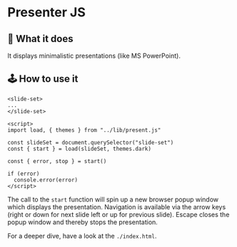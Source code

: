 # Presenter JS

## 🦧 What it does

It displays minimalistic presentations (like MS PowerPoint).

## 🕹 How to use it

```
<slide-set>
...
</slide-set>

<script>
import load, { themes } from "../lib/present.js"

const slideSet = document.querySelector("slide-set")
const { start } = load(slideSet, themes.dark)

const { error, stop } = start()

if (error)
  console.error(error)
</script>
```

The call to the `start` function will spin up a new browser popup window which displays the presentation.
Navigation is available via the arrow keys (right or down for next slide left or up for previous slide).
Escape closes the popup window and thereby stops the presentation.

For a deeper dive, have a look at the `./index.html`.
